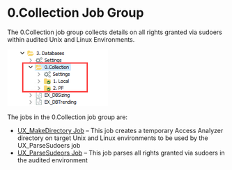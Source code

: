 # 0.Collection Job Group

The 0.Collection job group collects details on all rights granted via sudoers within audited Unix and Linux Environments.

![0.Collection Job Group in the Jobs Tree](/static/img/product_docs/accessanalyzer/accessanalyzer/enterpriseauditor/solutions/exchange/databases/collection/collectionjobstree.png)

The jobs in the 0.Collection job group are:

- [UX\_MakeDirectory Job](/docs/product_docs/accessanalyzer/accessanalyzer/enterpriseauditor/solutions/unix/privilegedaccess/sudoers/collection/ux_makedirectory.md) – This job creates a temporary Access Analyzer directory on target Unix and Linux environments to be used by the UX\_ParseSudoers job
- [UX\_ParseSudeors Job](/docs/product_docs/accessanalyzer/accessanalyzer/enterpriseauditor/solutions/unix/privilegedaccess/sudoers/collection/ux_parsesudeors.md) – This job parses all rights granted via sudoers in the audited environment

